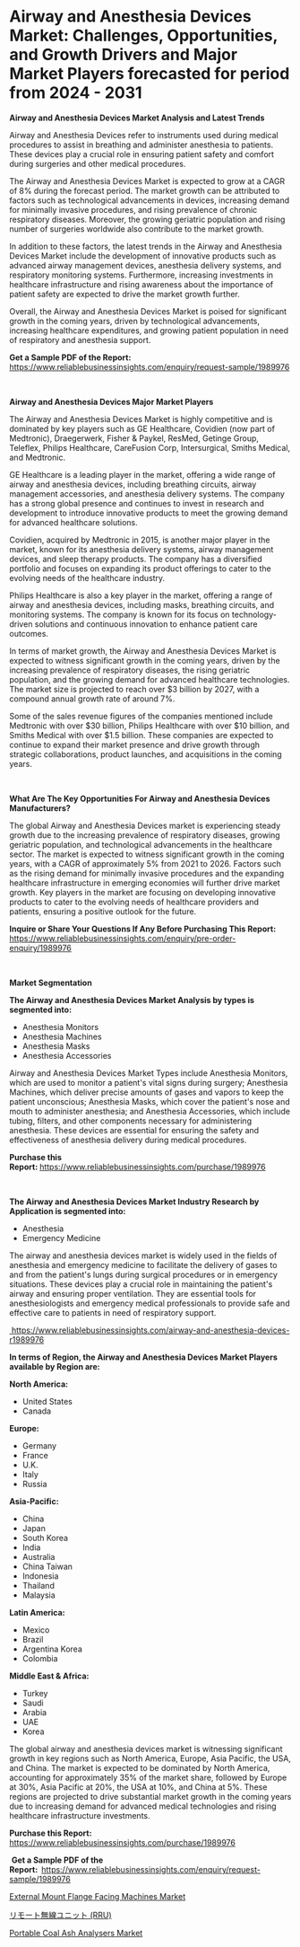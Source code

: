 <p><h1>Airway and Anesthesia Devices Market: Challenges, Opportunities, and Growth Drivers and Major Market Players forecasted for period from 2024 - 2031</h1></p><p><strong>Airway and Anesthesia Devices Market Analysis and Latest Trends</strong></p>
<p><p>Airway and Anesthesia Devices refer to instruments used during medical procedures to assist in breathing and administer anesthesia to patients. These devices play a crucial role in ensuring patient safety and comfort during surgeries and other medical procedures.</p><p>The Airway and Anesthesia Devices Market is expected to grow at a CAGR of 8% during the forecast period. The market growth can be attributed to factors such as technological advancements in devices, increasing demand for minimally invasive procedures, and rising prevalence of chronic respiratory diseases. Moreover, the growing geriatric population and rising number of surgeries worldwide also contribute to the market growth.</p><p>In addition to these factors, the latest trends in the Airway and Anesthesia Devices Market include the development of innovative products such as advanced airway management devices, anesthesia delivery systems, and respiratory monitoring systems. Furthermore, increasing investments in healthcare infrastructure and rising awareness about the importance of patient safety are expected to drive the market growth further.</p><p>Overall, the Airway and Anesthesia Devices Market is poised for significant growth in the coming years, driven by technological advancements, increasing healthcare expenditures, and growing patient population in need of respiratory and anesthesia support.</p></p>
<p><strong>Get a Sample PDF of the Report:&nbsp;</strong> <a href="https://www.reliablebusinessinsights.com/enquiry/request-sample/1989976">https://www.reliablebusinessinsights.com/enquiry/request-sample/1989976</a></p>
<p>&nbsp;</p>
<p><strong>Airway and Anesthesia Devices Major Market Players</strong></p>
<p><p>The Airway and Anesthesia Devices Market is highly competitive and is dominated by key players such as GE Healthcare, Covidien (now part of Medtronic), Draegerwerk, Fisher & Paykel, ResMed, Getinge Group, Teleflex, Philips Healthcare, CareFusion Corp, Intersurgical, Smiths Medical, and Medtronic. </p><p>GE Healthcare is a leading player in the market, offering a wide range of airway and anesthesia devices, including breathing circuits, airway management accessories, and anesthesia delivery systems. The company has a strong global presence and continues to invest in research and development to introduce innovative products to meet the growing demand for advanced healthcare solutions.</p><p>Covidien, acquired by Medtronic in 2015, is another major player in the market, known for its anesthesia delivery systems, airway management devices, and sleep therapy products. The company has a diversified portfolio and focuses on expanding its product offerings to cater to the evolving needs of the healthcare industry.</p><p>Philips Healthcare is also a key player in the market, offering a range of airway and anesthesia devices, including masks, breathing circuits, and monitoring systems. The company is known for its focus on technology-driven solutions and continuous innovation to enhance patient care outcomes.</p><p>In terms of market growth, the Airway and Anesthesia Devices Market is expected to witness significant growth in the coming years, driven by the increasing prevalence of respiratory diseases, the rising geriatric population, and the growing demand for advanced healthcare technologies. The market size is projected to reach over $3 billion by 2027, with a compound annual growth rate of around 7%.</p><p>Some of the sales revenue figures of the companies mentioned include Medtronic with over $30 billion, Philips Healthcare with over $10 billion, and Smiths Medical with over $1.5 billion. These companies are expected to continue to expand their market presence and drive growth through strategic collaborations, product launches, and acquisitions in the coming years.</p></p>
<p>&nbsp;</p>
<p><strong>What Are The Key Opportunities For Airway and Anesthesia Devices Manufacturers?</strong></p>
<p><p>The global Airway and Anesthesia Devices market is experiencing steady growth due to the increasing prevalence of respiratory diseases, growing geriatric population, and technological advancements in the healthcare sector. The market is expected to witness significant growth in the coming years, with a CAGR of approximately 5% from 2021 to 2026. Factors such as the rising demand for minimally invasive procedures and the expanding healthcare infrastructure in emerging economies will further drive market growth. Key players in the market are focusing on developing innovative products to cater to the evolving needs of healthcare providers and patients, ensuring a positive outlook for the future.</p></p>
<p><strong>Inquire or Share Your Questions If Any Before Purchasing This Report:</strong> <a href="https://www.reliablebusinessinsights.com/enquiry/pre-order-enquiry/1989976">https://www.reliablebusinessinsights.com/enquiry/pre-order-enquiry/1989976</a></p>
<p>&nbsp;</p>
<p><strong>Market Segmentation</strong></p>
<p><strong>The Airway and Anesthesia Devices Market Analysis by types is segmented into:</strong></p>
<p><ul><li>Anesthesia Monitors</li><li>Anesthesia Machines</li><li>Anesthesia Masks</li><li>Anesthesia Accessories</li></ul></p>
<p><p>Airway and Anesthesia Devices Market Types include Anesthesia Monitors, which are used to monitor a patient's vital signs during surgery; Anesthesia Machines, which deliver precise amounts of gases and vapors to keep the patient unconscious; Anesthesia Masks, which cover the patient's nose and mouth to administer anesthesia; and Anesthesia Accessories, which include tubing, filters, and other components necessary for administering anesthesia. These devices are essential for ensuring the safety and effectiveness of anesthesia delivery during medical procedures.</p></p>
<p><strong>Purchase this Report:&nbsp;</strong><a href="https://www.reliablebusinessinsights.com/purchase/1989976">https://www.reliablebusinessinsights.com/purchase/1989976</a></p>
<p>&nbsp;</p>
<p><strong>The Airway and Anesthesia Devices Market Industry Research by Application is segmented into:</strong></p>
<p><ul><li>Anesthesia</li><li>Emergency Medicine</li></ul></p>
<p><p>The airway and anesthesia devices market is widely used in the fields of anesthesia and emergency medicine to facilitate the delivery of gases to and from the patient's lungs during surgical procedures or in emergency situations. These devices play a crucial role in maintaining the patient's airway and ensuring proper ventilation. They are essential tools for anesthesiologists and emergency medical professionals to provide safe and effective care to patients in need of respiratory support.</p></p>
<p><a href="https://www.reliablebusinessinsights.com/airway-and-anesthesia-devices-r1989976">&nbsp;https://www.reliablebusinessinsights.com/airway-and-anesthesia-devices-r1989976</a></p>
<p><strong>In terms of Region, the Airway and Anesthesia Devices Market Players available by Region are:</strong></p>
<p>
    <p> <strong> North America: </strong>
        <ul>
            <li>United States</li>
            <li>Canada</li>
        </ul>
        </p> 
    <p> <strong> Europe: </strong>
        <ul>
            <li>Germany</li>
            <li>France</li>
            <li>U.K.</li>
            <li>Italy</li>
            <li>Russia</li>
        </ul>
        </p> 
    <p> <strong> Asia-Pacific: </strong>
        <ul>
            <li>China</li>
            <li>Japan</li>
            <li>South Korea</li>
            <li>India</li>
            <li>Australia</li>
            <li>China Taiwan</li>
            <li>Indonesia</li>
            <li>Thailand</li>
            <li>Malaysia</li>
        </ul>
        </p> 
    <p> <strong> Latin America: </strong>
        <ul>
            <li>Mexico</li>
            <li>Brazil</li>
            <li>Argentina Korea</li>
            <li>Colombia</li>
        </ul>
        </p> 
    <p> <strong> Middle East & Africa: </strong>
        <ul>
            <li>Turkey</li>
            <li>Saudi</li>
            <li>Arabia</li>
            <li>UAE</li>
            <li>Korea</li>
        </ul>
    </p>
    </p>
<p><p>The global airway and anesthesia devices market is witnessing significant growth in key regions such as North America, Europe, Asia Pacific, the USA, and China. The market is expected to be dominated by North America, accounting for approximately 35% of the market share, followed by Europe at 30%, Asia Pacific at 20%, the USA at 10%, and China at 5%. These regions are projected to drive substantial market growth in the coming years due to increasing demand for advanced medical technologies and rising healthcare infrastructure investments.</p></p>
<p><strong>Purchase this Report: </strong><a href="https://www.reliablebusinessinsights.com/purchase/1989976">https://www.reliablebusinessinsights.com/purchase/1989976</a></p>
<p>&nbsp;<strong>Get a Sample PDF of the Report:&nbsp;&nbsp;</strong><a href="https://www.reliablebusinessinsights.com/enquiry/request-sample/1989976">https://www.reliablebusinessinsights.com/enquiry/request-sample/1989976</a></p>
<p><strong></strong></p>
<p><p><a href="https://github.com/airdrophunter675/Market-Research-Report-List-1/blob/main/external-mount-flange-facing-machines-market.md">External Mount Flange Facing Machines Market</a></p><p><a href="https://github.com/LeoraEber/Market-Research-Report-List-1/blob/main/5297815170481.md">リモート無線ユニット (RRU)</a></p><p><a href="https://github.com/aafbctfl75/Market-Research-Report-List-1/blob/main/portable-coal-ash-analysers-market.md">Portable Coal Ash Analysers Market</a></p></p>